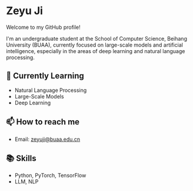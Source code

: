 # Zeyu Ji
Welcome to my GitHub profile!

I'm an undergraduate student at the School of Computer Science, Beihang University (BUAA), currently focused on large-scale models and artificial intelligence, especially in the areas of deep learning and natural language processing.

## 🌱 Currently Learning
- Natural Language Processing
- Large-Scale Models
- Deep Learning

<!--
## 🚀 Projects
- [NLP Project 1](https://github.com/john-doe/nlp-project1) - A project focused on text classification.
- [NLP Project 2](https://github.com/john-doe/nlp-project2) - A project working on language generation.
-->

## 📫 How to reach me
- Email: zeyuji@buaa.edu.cn
<!--
- [LinkedIn](https://www.linkedin.com/in/john-doe)
- [Google Scholar](https://scholar.google.com/citations?user=your-id)
-->

## 📚 Skills
- Python, PyTorch, TensorFlow
- LLM, NLP

<!--
## Hi there 👋

**jzyyy66/jzyyy66** is a ✨ _special_ ✨ repository because its `README.md` (this file) appears on your GitHub profile.

Here are some ideas to get you started:

- 🔭 I’m currently working on ...
- 🌱 I’m currently learning ...
- 👯 I’m looking to collaborate on ...
- 🤔 I’m looking for help with ...
- 💬 Ask me about ...
- 📫 How to reach me: ...
- 😄 Pronouns: ...
- ⚡ Fun fact: ...
-->
